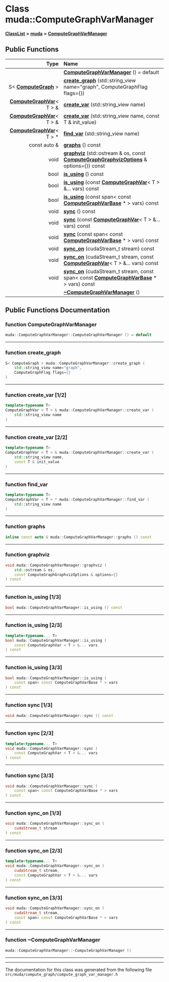 

# Class muda::ComputeGraphVarManager



[**ClassList**](annotated.md) **>** [**muda**](namespacemuda.md) **>** [**ComputeGraphVarManager**](classmuda_1_1_compute_graph_var_manager.md)










































## Public Functions

| Type | Name |
| ---: | :--- |
|   | [**ComputeGraphVarManager**](#function-computegraphvarmanager) () = default<br> |
|  S&lt; [**ComputeGraph**](classmuda_1_1_compute_graph.md) &gt; | [**create\_graph**](#function-create_graph) (std::string\_view name="graph", ComputeGraphFlag flags={}) <br> |
|  [**ComputeGraphVar**](classmuda_1_1_compute_graph_var.md)&lt; T &gt; & | [**create\_var**](#function-create_var-12) (std::string\_view name) <br> |
|  [**ComputeGraphVar**](classmuda_1_1_compute_graph_var.md)&lt; T &gt; & | [**create\_var**](#function-create_var-22) (std::string\_view name, const T & init\_value) <br> |
|  [**ComputeGraphVar**](classmuda_1_1_compute_graph_var.md)&lt; T &gt; \* | [**find\_var**](#function-find_var) (std::string\_view name) <br> |
|  const auto & | [**graphs**](#function-graphs) () const<br> |
|  void | [**graphviz**](#function-graphviz) (std::ostream & os, const [**ComputeGraphGraphvizOptions**](classmuda_1_1_compute_graph_graphviz_options.md) & options={}) const<br> |
|  bool | [**is\_using**](#function-is_using-13) () const<br> |
|  bool | [**is\_using**](#function-is_using-23) (const [**ComputeGraphVar**](classmuda_1_1_compute_graph_var.md)&lt; T &gt; &... vars) const<br> |
|  bool | [**is\_using**](#function-is_using-33) (const span&lt; const [**ComputeGraphVarBase**](classmuda_1_1_compute_graph_var_base.md) \* &gt; vars) const<br> |
|  void | [**sync**](#function-sync-13) () const<br> |
|  void | [**sync**](#function-sync-23) (const [**ComputeGraphVar**](classmuda_1_1_compute_graph_var.md)&lt; T &gt; &... vars) const<br> |
|  void | [**sync**](#function-sync-33) (const span&lt; const [**ComputeGraphVarBase**](classmuda_1_1_compute_graph_var_base.md) \* &gt; vars) const<br> |
|  void | [**sync\_on**](#function-sync_on-13) (cudaStream\_t stream) const<br> |
|  void | [**sync\_on**](#function-sync_on-23) (cudaStream\_t stream, const [**ComputeGraphVar**](classmuda_1_1_compute_graph_var.md)&lt; T &gt; &... vars) const<br> |
|  void | [**sync\_on**](#function-sync_on-33) (cudaStream\_t stream, const span&lt; const [**ComputeGraphVarBase**](classmuda_1_1_compute_graph_var_base.md) \* &gt; vars) const<br> |
|   | [**~ComputeGraphVarManager**](#function-computegraphvarmanager) () <br> |




























## Public Functions Documentation




### function ComputeGraphVarManager 

```C++
muda::ComputeGraphVarManager::ComputeGraphVarManager () = default
```




<hr>



### function create\_graph 

```C++
S< ComputeGraph > muda::ComputeGraphVarManager::create_graph (
    std::string_view name="graph",
    ComputeGraphFlag flags={}
) 
```




<hr>



### function create\_var [1/2]

```C++
template<typename T>
ComputeGraphVar < T > & muda::ComputeGraphVarManager::create_var (
    std::string_view name
) 
```




<hr>



### function create\_var [2/2]

```C++
template<typename T>
ComputeGraphVar < T > & muda::ComputeGraphVarManager::create_var (
    std::string_view name,
    const T & init_value
) 
```




<hr>



### function find\_var 

```C++
template<typename T>
ComputeGraphVar < T > * muda::ComputeGraphVarManager::find_var (
    std::string_view name
) 
```




<hr>



### function graphs 

```C++
inline const auto & muda::ComputeGraphVarManager::graphs () const
```




<hr>



### function graphviz 

```C++
void muda::ComputeGraphVarManager::graphviz (
    std::ostream & os,
    const ComputeGraphGraphvizOptions & options={}
) const
```




<hr>



### function is\_using [1/3]

```C++
bool muda::ComputeGraphVarManager::is_using () const
```




<hr>



### function is\_using [2/3]

```C++
template<typename... T>
bool muda::ComputeGraphVarManager::is_using (
    const ComputeGraphVar < T > &... vars
) const
```




<hr>



### function is\_using [3/3]

```C++
bool muda::ComputeGraphVarManager::is_using (
    const span< const ComputeGraphVarBase * > vars
) const
```




<hr>



### function sync [1/3]

```C++
void muda::ComputeGraphVarManager::sync () const
```




<hr>



### function sync [2/3]

```C++
template<typename... T>
void muda::ComputeGraphVarManager::sync (
    const ComputeGraphVar < T > &... vars
) const
```




<hr>



### function sync [3/3]

```C++
void muda::ComputeGraphVarManager::sync (
    const span< const ComputeGraphVarBase * > vars
) const
```




<hr>



### function sync\_on [1/3]

```C++
void muda::ComputeGraphVarManager::sync_on (
    cudaStream_t stream
) const
```




<hr>



### function sync\_on [2/3]

```C++
template<typename... T>
void muda::ComputeGraphVarManager::sync_on (
    cudaStream_t stream,
    const ComputeGraphVar < T > &... vars
) const
```




<hr>



### function sync\_on [3/3]

```C++
void muda::ComputeGraphVarManager::sync_on (
    cudaStream_t stream,
    const span< const ComputeGraphVarBase * > vars
) const
```




<hr>



### function ~ComputeGraphVarManager 

```C++
muda::ComputeGraphVarManager::~ComputeGraphVarManager () 
```




<hr>

------------------------------
The documentation for this class was generated from the following file `src/muda/compute_graph/compute_graph_var_manager.h`

